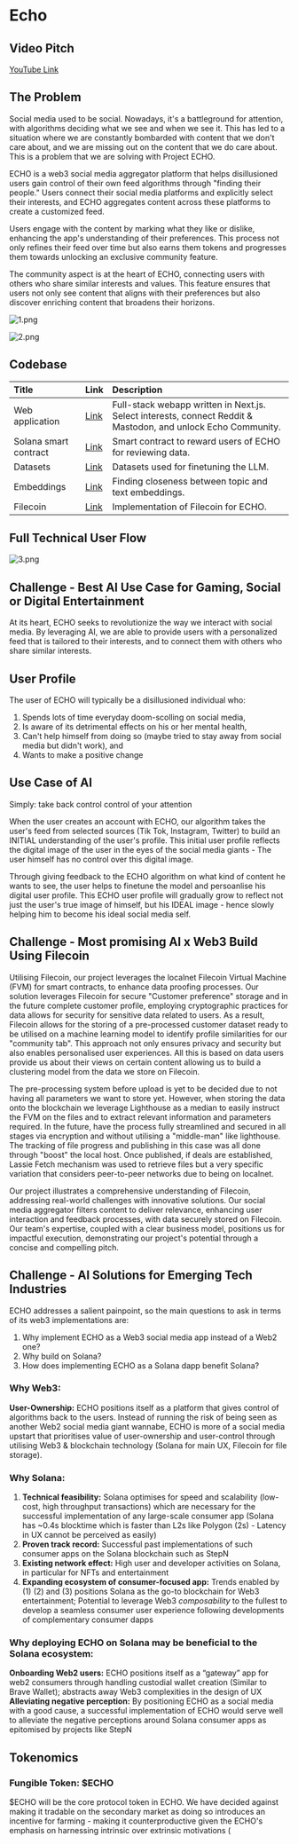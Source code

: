 # Echo

## Video Pitch

[YouTube Link](https://youtu.be/G6QvBej8fCU)

## The Problem

Social media used to be social. Nowadays, it's a battleground for attention, with algorithms deciding what we see and when we see it. This has led to a situation where we are constantly bombarded with content that we don't care about, and we are missing out on the content that we do care about. This is a problem that we are solving with Project ECHO.

ECHO is a web3 social media aggregator platform that helps disillusioned users gain control of their own feed algorithms through "finding their people." Users connect their social media platforms and explicitly select their interests, and ECHO aggregates content across these platforms to create a customized feed.

Users engage with the content by marking what they like or dislike, enhancing the app's understanding of their preferences. This process not only refines their feed over time but also earns them tokens and progresses them towards unlocking an exclusive community feature. 

The community aspect is at the heart of ECHO, connecting users with others who share similar interests and values. This feature ensures that users not only see content that aligns with their preferences but also discover enriching content that broadens their horizons.

![1.png](./1.png)

![2.png](./2.png)

## Codebase

| Title | Link | Description |
| :---- |:---- | :---------- |
| Web application | [Link](https://github.com/ECHO-LONDON/ECHO-Web) | Full-stack webapp written in Next.js. Select interests, connect Reddit & Mastodon, and unlock Echo Community. |
| Solana smart contract | [Link](https://github.com/VenroyDEV/ECHO-BACKEND) | Smart contract to reward users of ECHO for reviewing data.
| Datasets | [Link](https://github.com/ECHO-LONDON/ECHO-DATASETS) | Datasets used for finetuning the LLM. |
| Embeddings | [Link](https://github.com/ECHO-LONDON/ECHO-Embeddings) | Finding closeness between topic and text embeddings. |
| Filecoin | [Link](https://github.com/ECHO-LONDON/ECHO-Filecoin-FVM) | Implementation of Filecoin for ECHO. |

## Full Technical User Flow
![3.png](./3.png)

## Challenge - Best AI Use Case for Gaming, Social or Digital Entertainment

At its heart, ECHO seeks to revolutionize the way we interact with social media. By leveraging AI, we are able to provide users with a personalized feed that is tailored to their interests, and to connect them with others who share similar interests.

## User Profile

The user of ECHO will typically be a disillusioned individual who:

1. Spends lots of time everyday doom-scolling on social media,
2. Is aware of its detrimental effects on his or her mental health,
3. Can't help himself from doing so (maybe tried to stay away from social media but didn't work), and
4. Wants to make a positive change

## Use Case of AI
Simply: take back control control of your attention

When the user creates an account with ECHO, our algorithm takes the user's feed from selected sources (Tik Tok, Instagram, Twitter) to build an INITIAL understanding of the user's profile. This initial user profile reflects the digital image of the user in the eyes of the social media giants - The user himself has no control over this digital image.

Through giving feedback to the ECHO algorithm on what kind of content he wants to see, the user helps to finetune the model and persoanlise his digital user profile. This ECHO user profile will gradually grow to reflect not just the user's true image of himself, but his IDEAL image - hence slowly helping him to become his ideal social media self.

## Challenge - Most promising AI x Web3 Build Using Filecoin

Utilising Filecoin, our project leverages the localnet Filecoin Virtual Machine (FVM) for smart contracts, to enhance data proofing processes. Our solution leverages Filecoin for secure "Customer preference" storage and in the future complete customer profile, employing cryptographic practices for data allows for security for sensitive data related to users. As a result, Filecoin allows for the storing of a pre-processed customer dataset ready to be utilised on a machine learning model to identify profile similarities for our "community tab". This approach not only ensures privacy and security but also enables personalised user experiences. All this is based on data users provide us about their views on certain content allowing us to build a clustering model from the data we store on Filecoin.

The pre-processing system before upload is yet to be decided due to not having all parameters we want to store yet. However, when storing the data onto the blockchain we leverage Lighthouse as a median to easily instruct the FVM on the files and to extract relevant information and parameters required. In the future, have the process fully streamlined and secured in all stages via encryption and without utilising a "middle-man" like lighthouse. The tracking of file progress and publishing in this case was all done through "boost" the local host. Once published, if deals are established, Lassie Fetch mechanism was used to retrieve files but a very specific variation that considers peer-to-peer networks due to being on localnet.

Our project illustrates a comprehensive understanding of Filecoin, addressing real-world challenges with innovative solutions. Our social media aggregator filters content to deliver relevance, enhancing user interaction and feedback processes, with data securely stored on Filecoin. Our team's expertise, coupled with a clear business model, positions us for impactful execution, demonstrating our project's potential through a concise and compelling pitch.

## Challenge - AI Solutions for Emerging Tech Industries
ECHO addresses a salient painpoint, so the main questions to ask in terms of its web3 implementations are:
1. Why implement ECHO as a Web3 social media app instead of a Web2 one?
2. Why build on Solana?
3. How does implementing ECHO as a Solana dapp benefit Solana?

### Why Web3:
**User-Ownership:** ECHO positions itself as a platform that gives control of algorithms back to the users. Instead of running the risk of being seen as another Web2 social media giant wannabe, ECHO is more of a social media upstart that prioritises value of user-ownership and user-control through utilising Web3 & blockchain technology (Solana for main UX, Filecoin for file storage).

### Why Solana:
1. **Technical feasibility:** Solana optimises for speed and scalability (low-cost, high throughput transactions) which are necessary for the successful implementation of any large-scale consumer app (Solana has ~0.4s blocktime which is faster than L2s like Polygon (2s) - Latency in UX cannot be perceived as easily)
2. **Proven track record:** Successful past implementations of such consumer apps on the Solana blockchain such as StepN
3. **Existing network effect:** High user and developer activities on Solana, in particular for NFTs and entertainment
4. **Expanding ecosystem of consumer-focused app:** Trends enabled by (1) (2) and (3) positions Solana as the go-to blockchain for Web3 entertainment; Potential to leverage Web3 *composability* to the fullest to develop a seamless consumer user experience following developments of complementary consumer dapps

### Why deploying ECHO on Solana may be beneficial to the Solana ecosystem:
**Onboarding Web2 users:** ECHO positions itself as a “gateway” app for web2 consumers through handling custodial wallet creation (Similar to Brave Wallet); abstracts away Web3 complexities in the design of UX
**Alleviating negative perception:** By positioning ECHO as a social media with a good cause, a successful implementation of ECHO would serve well to alleviate the negative perceptions around Solana consumer apps as epitomised by projects like StepN

## Tokenomics
### Fungible Token: $ECHO
$ECHO will be the core protocol token in ECHO. We have decided against making it tradable on the secondary market as doing so introduces an incentive for farming - making it counterproductive given the ECHO's emphasis on harnessing intrinsic over extrinsic motivations ( 
